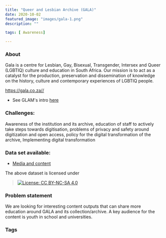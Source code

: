 ```yaml
---
title: "Queer and Lesbian Archive (GALA)"
date: 2020-10-02
featured_image: "images/gala-1.png"
description: ""

tags: [ Awareness]

---
```


### About

Gala is a centre for Lesbian, Gay, Bisexual, Transgender, Intersex and Queer (LGBTIQ)  culture and education in South Africa. Our mission is to act as a catalyst for the production, preservation and dissemination of knowledge on the history, culture and contemporary experiences of LGBTIQ people.

https://gala.co.za//

- See GLAM's intro [here](https://drive.google.com/drive/folders/1BlFNQv8i3-VbI-2t-tofj4lMI4P5zaC-?usp=sharing)

### Challenges:

Awareness of the institution and its archive, education of staff to actively take steps towards digitisation, problems of privacy and safety around digitization and open access, policy for the digital transformation of the archive, Implementing digital transformation

### Data set available:

- [Media and content](https://drive.google.com/drive/folders/1r2v4NU-EYklr-HmH2kl_Wt8Cm9wqii_x?usp=sharing)

The above dataset is licensed under
 > [![License: CC BY-NC-SA 4.0](https://img.shields.io/badge/License-CC%20BY--NC--SA%204.0-lightgrey.svg)](https://creativecommons.org/licenses/by-nc-sa/4.0/)


### Problem statement

We are looking for interesting content outputs that can share more education around GALA and its collection/archive. A key audience for the content is youth in school and universities.

### Tags


